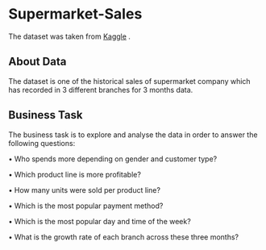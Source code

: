 # Supermarket-Sales

The dataset was taken from <a href="https://www.kaggle.com/datasets/aungpyaeap/supermarket-sales">Kaggle</a> .

<h2>About Data</h2>

The dataset is one of the historical sales of supermarket company which has recorded in 3 different branches for 3 months data. 

<h2>Business Task</h2>

The business task is to explore and analyse the data in order to answer the following questions:

<p>• Who spends more depending on gender and customer type? </p>
<p>• Which product line is more profitable? </p>
<p>• How many units were sold per product line? </p>
<p>• Which is the most popular payment method? </p>
<p>• Which is the most popular day and time of the week? </p>
<p>• What is the growth rate of each branch across these three months? </p>

